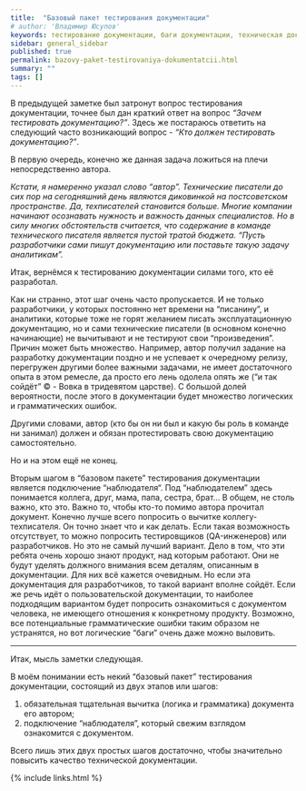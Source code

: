 ```yaml
---
title:  "Базовый пакет тестирования документации"
# author: 'Владимир Юсупов'
keywords: тестирование документации, баги документации, техническая документация, техписатель, технический писатель москва, заметки техписателя
sidebar: general_sidebar
published: true
permalink: bazovy-paket-testirovaniya-dokumentatcii.html
summary: ""
tags: []
---
```


В предыдущей заметке был затронут вопрос тестирования документации, точнее был дан краткий ответ на вопрос *“Зачем тестировать документацию?”*. Здесь же постараюсь ответить на следующий часто возникающий вопрос - *“Кто должен тестировать документацию?”*.

В первую очередь, конечно же данная задача ложиться на плечи непосредственно автора. 

*Кстати, я намеренно указал слово “автор”. Технические писатели до сих пор на сегодняшний день являются диковинкой на постсоветском пространстве. Да, техписателей становится больше. Многие компании начинают осознавать нужность и важность данных специалистов. Но в силу многих обстоятельств считается, что содержание в команде технического писателя является пустой тратой бюджета. “Пусть разработчики сами пишут документацию или поставьте такую задачу аналитикам”.*
 
Итак, вернёмся к тестированию документации силами того, кто её разработал. 

Как ни странно, этот шаг очень часто пропускается. И не только разработчики, у которых постоянно нет времени на “писанину”, и аналитики, которые тоже не горят желанием писать эксплуатационную документацию, но и сами технические писатели (в основном конечно начинающие) не вычитывают и не тестируют свои “произведения”. Причин может быть множество. Например, автор получил задание на разработку документации поздно и не успевает к очередному релизу, перегружен другими более важными задачами, не имеет достаточного опыта в этом ремесле, да просто его лень одолела опять же (“и так сойдёт” © - Вовка в тридевятом царстве). С большой долей вероятности, после этого в документации будет множество логических и грамматических ошибок.

Другими словами, автор (кто бы он ни был и какую бы роль в команде ни занимал) должен и обязан протестировать свою документацию самостоятельно.

Но и на этом ещё не конец. 

Вторым шагом в “базовом пакете” тестирования документации является подключение “наблюдателя“. Под “наблюдателем” здесь понимается коллега, друг, мама, папа, сестра, брат… В общем, не столь важно, кто это. Важно то, чтобы кто-то помимо автора прочитал документ. Конечно лучше всего попросить о вычитке коллегу-техписателя. Он точно знает что и как делать. Если такая возможность отсутствует, то можно попросить тестировщиков (QA-инженеров) или разработчиков. Но это не самый лучший вариант. Дело в том, что эти ребята очень хорошо знают продукт, над которым работают. Они не будут уделять должного внимания всем деталям, описанным в документации. Для них всё кажется очевидным. Но если эта документация для разработчиков, то такой вариант вполне сойдёт. Если же речь идёт о пользовательской документации, то наиболее подходящим вариантом будет попросить ознакомиться с документом человека, не имеющего отношения к конкретному продукту. Возможно, все потенциальные грамматические ошибки таким образом не устранятся, но вот логические “баги” очень даже можно выловить.

***

Итак, мысль заметки следующая. 

В моём понимании есть некий “базовый пакет” тестирования документации, состоящий из двух этапов или шагов:
1. обязательная тщательная вычитка (логика и грамматика) документа его автором;
2. подключение “наблюдателя”, который свежим взглядом ознакомится с документом. 

Всего лишь этих двух простых шагов достаточно, чтобы значительно повысить качество технической документации.

{% include links.html %}
